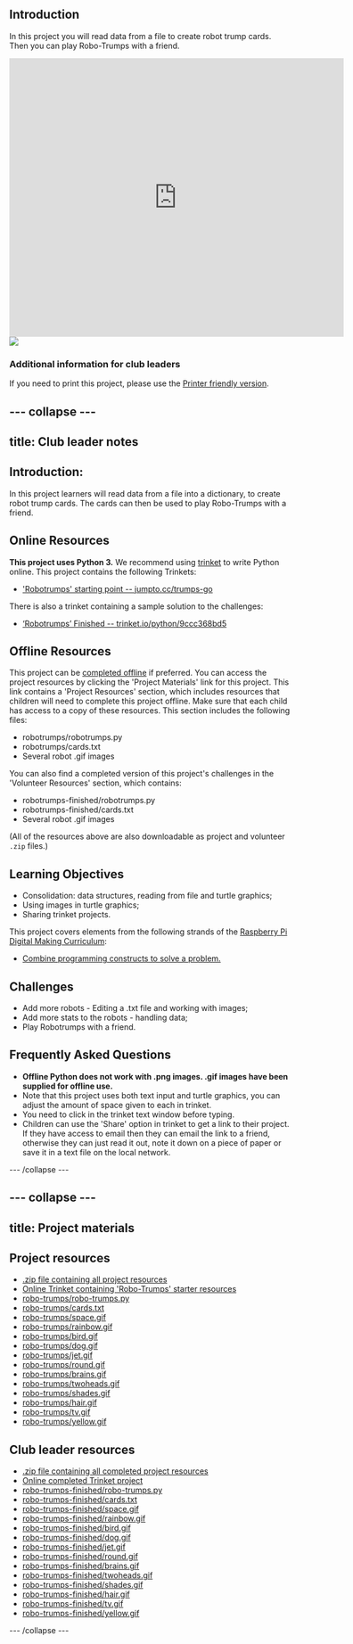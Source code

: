 ## Introduction

In this project you will read data from a file to create robot trump cards. Then you can play Robo-Trumps with a friend.

<div class="trinket">
  <iframe src="https://trinket.io/embed/python/9ccc368bd5?outputOnly=true&start=result" width="600" height="500" frameborder="0" marginwidth="0" marginheight="0" allowfullscreen>
  </iframe>
  <img src="images/robotrumps-finished.png">
</div>

### Additional information for club leaders

If you need to print this project, please use the [Printer friendly version](https://projects.raspberrypi.org/en/projects/robo-trumps/print).

--- collapse ---
---
title: Club leader notes
---

## Introduction:

In this project learners will read data from a file into a dictionary, to create robot trump cards. The cards can then be used to play Robo-Trumps with a friend.

## Online Resources

__This project uses Python 3.__ We recommend using [trinket](https://trinket.io/) to write Python online. This project contains the following Trinkets:

+ ['Robotrumps' starting point -- jumpto.cc/trumps-go](http://jumpto.cc/trumps-go)

There is also a trinket containing a sample solution to the challenges:

+ [‘Robotrumps’ Finished -- trinket.io/python/9ccc368bd5](https://trinket.io/python/9ccc368bd5)

## Offline Resources

This project can be [completed offline](https://www.codeclubprojects.org/en-GB/resources/python-working-offline/) if preferred. You can access the project resources by clicking the 'Project Materials' link for this project. This link contains a 'Project Resources' section, which includes resources that children will need to complete this project offline. Make sure that each child has access to a copy of these resources. This section includes the following files:

+ robotrumps/robotrumps.py
+ robotrumps/cards.txt
+ Several robot .gif images

You can also find a completed version of this project's challenges in the 'Volunteer Resources' section, which contains:

+ robotrumps-finished/robotrumps.py
+ robotrumps-finished/cards.txt
+ Several robot .gif images

(All of the resources above are also downloadable as project and volunteer `.zip` files.)

## Learning Objectives

+ Consolidation: data structures, reading from file and turtle graphics;
+ Using images in turtle graphics;
+ Sharing trinket projects.

This project covers elements from the following strands of the [Raspberry Pi Digital Making Curriculum](http://rpf.io/curriculum):

+ [Combine programming constructs to solve a problem.](https://www.raspberrypi.org/curriculum/programming/builder)

## Challenges

+ Add more robots - Editing a .txt file and working with images;
+ Add more stats to the robots - handling data;
+ Play Robotrumps with a friend.

## Frequently Asked Questions

+ __Offline Python does not work with .png images. .gif images have been supplied for offline use.__
+ Note that this project uses both text input and turtle graphics, you can adjust the amount of space given to each in trinket.
+ You need to click in the trinket text window before typing.
+ Children can use the 'Share' option in trinket to get a link to their project. If they have access to email then they can email the link to a friend, otherwise they can just read it out, note it down on a piece of paper or save it in a text file on the local network.

--- /collapse ---

--- collapse ---
---
title: Project materials
---

## Project resources

* [.zip file containing all project resources](resources/robo-trumps-project-resources.zip)
* [Online Trinket containing 'Robo-Trumps' starter resources](http://jumpto.cc/trumps-go)
* [robo-trumps/robo-trumps.py](resources/robo-trumps-robo-trumps.py)
* [robo-trumps/cards.txt](resources/robo-trumps-cards.txt)
* [robo-trumps/space.gif](resources/robo-trumps-space.gif)
* [robo-trumps/rainbow.gif](resources/robo-trumps-rainbow.gif)
* [robo-trumps/bird.gif](resources/robo-trumps-bird.gif)
* [robo-trumps/dog.gif](resources/robo-trumps-dog.gif)
* [robo-trumps/jet.gif](resources/robo-trumps-jet.gif)
* [robo-trumps/round.gif](resources/robo-trumps-round.gif)
* [robo-trumps/brains.gif](resources/robo-trumps-brains.gif)
* [robo-trumps/twoheads.gif](resources/robo-trumps-twoheads.gif)
* [robo-trumps/shades.gif](resources/robo-trumps-shades.gif)
* [robo-trumps/hair.gif](resources/robo-trumps-hair.gif)
* [robo-trumps/tv.gif](resources/robo-trumps-tv.gif)
* [robo-trumps/yellow.gif](resources/robo-trumps-yellow.gif)

## Club leader resources

* [.zip file containing all completed project resources](resources/robotrumps-volunteer-resources.zip)
* [Online completed Trinket project](https://trinket.io/python/9ccc368bd5)
* [robo-trumps-finished/robo-trumps.py](resources/robo-trumps-finished-robo-trumps.py)
* [robo-trumps-finished/cards.txt](resources/robo-trumps-finished-cards.txt)
* [robo-trumps-finished/space.gif](resources/robo-trumps-finished-space.gif)
* [robo-trumps-finished/rainbow.gif](resources/robo-trumps-finished-rainbow.gif)
* [robo-trumps-finished/bird.gif](resources/robo-trumps-finished-bird.gif)
* [robo-trumps-finished/dog.gif](resources/robo-trumps-finished-dog.gif)
* [robo-trumps-finished/jet.gif](resources/robo-trumps-finished-jet.gif)
* [robo-trumps-finished/round.gif](resources/robo-trumps-finished-round.gif)
* [robo-trumps-finished/brains.gif](resources/robo-trumps-finished-brains.gif)
* [robo-trumps-finished/twoheads.gif](resources/robo-trumps-finished-twoheads.gif)
* [robo-trumps-finished/shades.gif](resources/robo-trumps-finished-shades.gif)
* [robo-trumps-finished/hair.gif](resources/robo-trumps-finished-hair.gif)
* [robo-trumps-finished/tv.gif](resources/robo-trumps-finished-tv.gif)
* [robo-trumps-finished/yellow.gif](resources/robo-trumps-finished-yellow.gif)

--- /collapse ---
